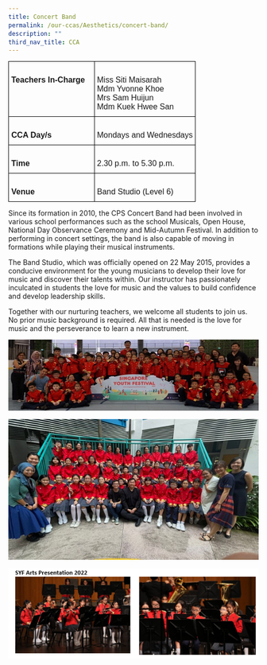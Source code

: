 ```yaml
---
title: Concert Band
permalink: /our-ccas/Aesthetics/concert-band/
description: ""
third_nav_title: CCA
---
```

<style type="text/css">
.tg  {border-collapse:collapse;border-spacing:0;}
.tg td{border-color:black;border-style:solid;border-width:1px;font-family:Arial, sans-serif;font-size:14px;
  overflow:hidden;padding:10px 5px;word-break:normal;}
.tg th{border-color:black;border-style:solid;border-width:1px;font-family:Arial, sans-serif;font-size:14px;
  font-weight:normal;overflow:hidden;padding:10px 5px;word-break:normal;}
.tg .tg-x5q1{font-size:16px;text-align:left;vertical-align:top}
.tg .tg-vox4{font-size:16px;font-weight:bold;text-align:left;vertical-align:top}
</style>
<table class="tg">
<thead>
  <tr>
    <th class="tg-vox4">&nbsp;&nbsp;&nbsp;<br>Teachers In-Charge&nbsp;&nbsp;&nbsp;</th>
    <th class="tg-x5q1">   <br>Miss Siti Maisarah   <br>Mdm Yvonne Khoe   <br>Mrs Sam Huijun   <br>Mdm Kuek Hwee San   </th>
  </tr>
</thead>
<tbody>
  <tr>
    <td class="tg-vox4">&nbsp;&nbsp;&nbsp;<br>CCA Day/s&nbsp;&nbsp;&nbsp;</td>
    <td class="tg-x5q1">   <br>Mondays and Wednesdays   </td>
  </tr>
  <tr>
    <td class="tg-vox4">&nbsp;&nbsp;&nbsp;<br>Time&nbsp;&nbsp;&nbsp;</td>
    <td class="tg-x5q1">   <br>2.30 p.m. to 5.30 p.m.   </td>
  </tr>
  <tr>
    <td class="tg-vox4">&nbsp;&nbsp;&nbsp;<br>Venue&nbsp;&nbsp;&nbsp;</td>
    <td class="tg-x5q1">   <br>Band Studio (Level 6)   </td>
  </tr>
</tbody>
</table>
	
Since its formation in 2010, the CPS Concert Band had been involved in various school performances such as the school Musicals, Open House, National Day Observance Ceremony and Mid-Autumn Festival. In addition to performing in concert settings, the band is also capable of moving in formations while playing their musical instruments. 

The Band Studio, which was officially opened on 22 May 2015, provides a conducive environment for the young musicians to develop their love for music and discover their talents within. Our instructor has passionately inculcated in students the love for music and the values to build confidence and develop leadership skills. 

Together with our nurturing teachers, we welcome all students to join us. No prior music background is required. All that is needed is the love for music and the perseverance to learn a new instrument.

![](/images/band%201.jpg)

![](/images/Band%202.jpg)

![](/images/Band%203.png)

